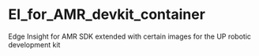 # EI_for_AMR_devkit_container
Edge Insight for AMR SDK extended with certain images for the UP robotic development kit
